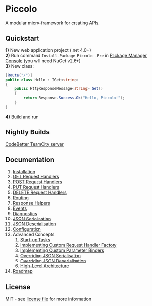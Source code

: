 # Piccolo
A modular micro-framework for creating APIs.

## Quickstart
**1)** New web application project (.net 4.0+)<br />
**2)** Run command `Install-Package Piccolo -Pre` in [Package Manager Console](http://docs.nuget.org/docs/start-here/using-the-package-manager-console) (you will need NuGet v2.6+)<br />
**3)** New class:<br />

```csharp
[Route("/")]
public class Hello : IGet<string>
{
	public HttpResponseMessage<string> Get()
	{
		return Response.Success.Ok("Hello, Piccolo!");
	}
}
```

**4)** Build and run

## Nightly Builds
[CodeBetter TeamCity server](http://teamcity.codebetter.com/project.html?projectId=project389&tab=projectOverview)

## Documentation
1. [Installation](https://github.com/opentable/Piccolo/wiki/Installation)
1. [GET Request Handlers](https://github.com/opentable/Piccolo/wiki/GET-Request-Handlers)
1. [POST Request Handlers](https://github.com/opentable/Piccolo/wiki/POST-Request-Handlers)
1. [PUT Request Handlers](https://github.com/opentable/Piccolo/wiki/PUT-Request-Handlers)
1. [DELETE Request Handlers](https://github.com/opentable/Piccolo/wiki/DELETE-Request-Handlers)
1. [Routing](https://github.com/opentable/Piccolo/wiki/Routing)
1. [Response Helpers](https://github.com/opentable/Piccolo/wiki/Response-Helpers)
1. [Events](https://github.com/opentable/Piccolo/wiki/Events)
1. [Diagnostics](https://github.com/opentable/Piccolo/wiki/Diagnostics)
1. [JSON Serialisation](https://github.com/opentable/Piccolo/wiki/JSON-Serialisation)
1. [JSON Deserialisation](https://github.com/opentable/Piccolo/wiki/JSON-Deserialisation)
1. [Configuration](https://github.com/opentable/Piccolo/wiki/Configuration)
1. Advanced Concepts
    1. [Start-up Tasks](https://github.com/opentable/Piccolo/wiki/Startup-Tasks)
    1. [Implementing Custom Request Handler Factory](https://github.com/opentable/Piccolo/wiki/Implementing-Custom-Request-Handler-Factory)
    1. [Implementing Custom Parameter Binders](https://github.com/opentable/Piccolo/wiki/Implementing-Custom-Parameter-Binders)
    1. [Overriding JSON Serialisation](https://github.com/opentable/Piccolo/wiki/Overriding-JSON-Serialisation)
    1. [Overriding JSON Deserialisation](https://github.com/opentable/Piccolo/wiki/Overriding-JSON-Deserialisation)
    1. [High-Level Architecture](https://github.com/opentable/Piccolo/wiki/High-Level-Architecture)
1. [Roadmap](https://github.com/opentable/Piccolo/wiki/Roadmap)

## License
MIT - see [license file](https://github.com/opentable/Piccolo/blob/master/LICENSE) for more information
